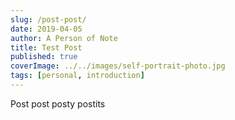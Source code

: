 ```yaml
---
slug: /post-post/
date: 2019-04-05
author: A Person of Note
title: Test Post
published: true
coverImage: ../../images/self-portrait-photo.jpg
tags: [personal, introduction]
---
```


Post post posty postits
